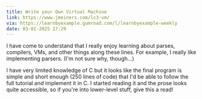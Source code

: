 ```yaml
---
title: Write your Own Virtual Machine
link: https://www.jmeiners.com/lc3-vm/
via: https://learnbyexample.gumroad.com/l/learnbyexample-weekly
date: 03-01-2025 17:29
---
```


I have come to understand that I really enjoy learning about parses, compilers, VMs, and other things along these lines.
For example, I really like implementing parsers.
(I'm not sure why, though...)

I have very limited knowledge of C but it looks like the final program is simple and short enough (250 lines of code) that I'd be able to follow the full tutorial and implement it in C.
I started reading it and the prose looks quite accessible, so if you're into lower-level stuff, give this a read! 
